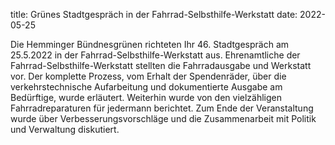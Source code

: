 title: Grünes Stadtgespräch in der Fahrrad-Selbsthilfe-Werkstatt
date: 2022-05-25

Die Hemminger Bündnesgrünen richteten Ihr 46. Stadtgespräch am 25.5.2022 in der Fahrrad-Selbsthilfe-Werkstatt aus. Ehrenamtliche der Fahrrad-Selbsthilfe-Werkstatt stellten die Fahrradausgabe und Werkstatt vor. Der komplette Prozess, vom Erhalt der Spendenräder, über die verkehrstechnische Aufarbeitung und dokumentierte Ausgabe am Bedürftige, wurde erläutert. Weiterhin wurde von den vielzähligen Fahrradreparaturen für jedermann berichtet. Zum Ende der Veranstaltung wurde über Verbesserungsvorschläge und die Zusammenarbeit mit Politik und Verwaltung diskutiert.
